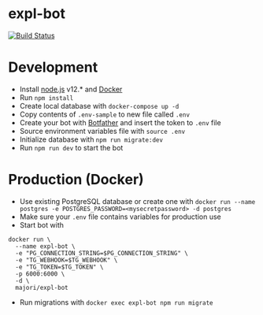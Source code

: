 # expl-bot

[![Build Status](https://travis-ci.org/majori/expl-bot.svg?branch=development)](https://travis-ci.org/majori/expl-bot)

# Development

- Install [node.js](https://nodejs.org/en/) v12.\* and [Docker](https://www.docker.com/community-edition)
- Run `npm install`
- Create local database with `docker-compose up -d`
- Copy contents of `.env-sample` to new file called `.env`
- Create your bot with [Botfather](https://telegram.me/botfather) and insert the token to `.env` file
- Source environment variables file with `source .env`
- Initialize database with `npm run migrate:dev`
- Run `npm run dev` to start the bot

# Production (Docker)

- Use existing PostgreSQL database or create one with `docker run --name postgres -e POSTGRES_PASSWORD=<mysecretpassword> -d postgres`
- Make sure your `.env` file contains variables for production use
- Start bot with

```
docker run \
  --name expl-bot \
  -e "PG_CONNECTION_STRING=$PG_CONNECTION_STRING" \
  -e "TG_WEBHOOK=$TG_WEBHOOK" \
  -e "TG_TOKEN=$TG_TOKEN" \
  -p 6000:6000 \
  -d \
  majori/expl-bot
```

- Run migrations with `docker exec expl-bot npm run migrate`

